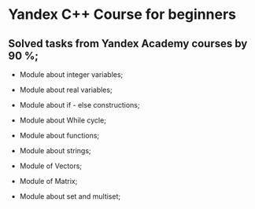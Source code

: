 # Yandex C++ Course for beginners

## Solved tasks from Yandex Academy courses  by 90 %;

* Module about integer variables;

* Module about real variables;

* Module about if - else constructions;

* Module about While cycle;

* Module about functions;

* Module about strings;

* Module of Vectors;

* Module of Matrix;

* Module about set and multiset;


 
